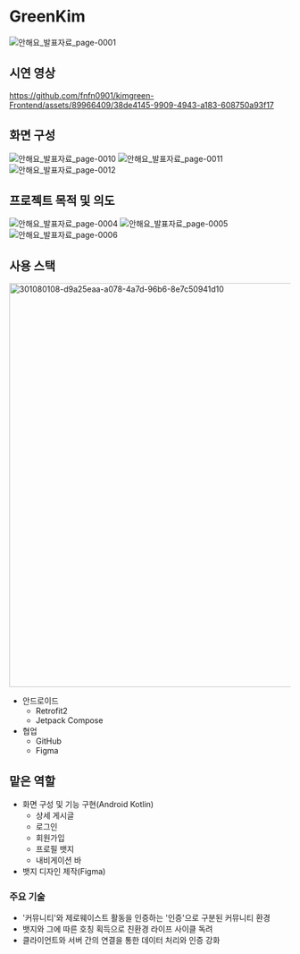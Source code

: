 # GreenKim
![안해요_발표자료_page-0001](https://github.com/fnfn0901/kimgreen-Frontend/assets/89966409/90777514-e532-4f6c-9666-a0228897fe6a)


## 시연 영상
https://github.com/fnfn0901/kimgreen-Frontend/assets/89966409/38de4145-9909-4943-a183-608750a93f17


## 화면 구성
![안해요_발표자료_page-0010](https://github.com/fnfn0901/kimgreen-Frontend/assets/89966409/3c5fb1cb-283f-4f04-b784-324f997de742)
![안해요_발표자료_page-0011](https://github.com/fnfn0901/kimgreen-Frontend/assets/89966409/706acf88-bc60-4416-87b0-0d3f7c0b6575)
![안해요_발표자료_page-0012](https://github.com/fnfn0901/kimgreen-Frontend/assets/89966409/fb5ce229-dce9-4c35-9a99-e5d8751f8c14)

## 프로젝트 목적 및 의도
![안해요_발표자료_page-0004](https://github.com/fnfn0901/kimgreen-Frontend/assets/89966409/3dd3ae8d-bc47-47ff-905e-f82b0f961de5)
![안해요_발표자료_page-0005](https://github.com/fnfn0901/kimgreen-Frontend/assets/89966409/9cfd2371-a626-40dc-b8f1-e6dff8d0bd86)
![안해요_발표자료_page-0006](https://github.com/fnfn0901/kimgreen-Frontend/assets/89966409/6de88a33-4542-4dcb-863e-4de4e5be6ad1)


## 사용 스택
<img width="722" alt="301080108-d9a25eaa-a078-4a7d-96b6-8e7c50941d10" src="https://github.com/fnfn0901/kimgreen-Frontend/assets/89966409/e30b37d8-2e6a-4b5c-a484-e11984b1e743">

- 안드로이드
    - Retrofit2
    - Jetpack Compose
- 협업
    - GitHub
    - Figma


## 맡은 역할
- 화면 구성 및 기능 구현(Android Kotlin)
    - 상세 게시글
    - 로그인
    - 회원가입
    - 프로필 뱃지
    - 내비게이션 바
- 뱃지 디자인 제작(Figma)


### 주요 기술
- '커뮤니티'와 제로웨이스트 활동을 인증하는 '인증'으로 구분된 커뮤니티 환경
- 뱃지와 그에 따른 호칭 획득으로 친환경 라이프 사이클 독려
- 클라이언트와 서버 간의 연결을 통한 데이터 처리와 인증 강화
